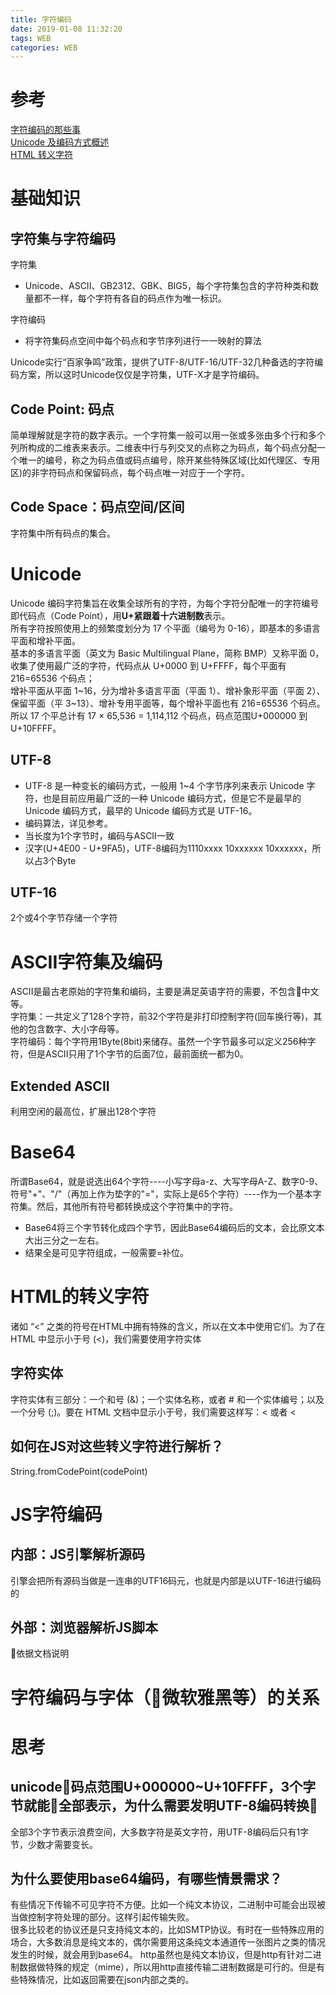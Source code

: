 ```yaml
---
title: 字符编码
date: 2019-01-08 11:32:20
tags: WEB
categories: WEB
---
```

# 参考
[字符编码的那些事](https://segmentfault.com/a/1190000009560472)  
[Unicode 及编码方式概述](https://www.ibm.com/developerworks/cn/java/unicode-programming-language/index.html)  
[HTML 转义字符](http://www.w3chtml.com/html/character.html)  
# 基础知识
## 字符集与字符编码
字符集
* Unicode、ASCII、GB2312、GBK、BIG5，每个字符集包含的字符种类和数量都不一样，每个字符有各自的码点作为唯一标识。

字符编码
* 将字符集码点空间中每个码点和字节序列进行一一映射的算法

Unicode实行“百家争鸣”政策，提供了UTF-8/UTF-16/UTF-32几种备选的字符编码方案，所以这时Unicode仅仅是字符集，UTF-X才是字符编码。
## Code Point: 码点
简单理解就是字符的数字表示。一个字符集一般可以用一张或多张由多个行和多个列所构成的二维表来表示。二维表中行与列交叉的点称之为码点，每个码点分配一个唯一的编号，称之为码点值或码点编号，除开某些特殊区域(比如代理区、专用区)的非字符码点和保留码点，每个码点唯一对应于一个字符。
## Code Space：码点空间/区间
字符集中所有码点的集合。


# Unicode
Unicode 编码字符集旨在收集全球所有的字符，为每个字符分配唯一的字符编号即代码点（Code Point），用**U+紧跟着十六进制数**表示。  
所有字符按照使用上的频繁度划分为 17 个平面（编号为 0-16），即基本的多语言平面和增补平面。  
基本的多语言平面（英文为 Basic Multilingual Plane，简称 BMP）又称平面 0，收集了使用最广泛的字符，代码点从 U+0000 到 U+FFFF，每个平面有 216=65536 个码点；  
增补平面从平面 1~16，分为增补多语言平面（平面 1）、增补象形平面（平面 2）、保留平面（平 3~13）、增补专用平面等，每个增补平面也有 216=65536 个码点。  
所以 17 个平总计有 17 × 65,536 = 1,114,112 个码点，码点范围U+000000 到 U+10FFFF。
## UTF-8
* UTF-8 是一种变长的编码方式，一般用 1~4 个字节序列来表示 Unicode 字符，也是目前应用最广泛的一种 Unicode 编码方式，但是它不是最早的 Unicode 编码方式，最早的 Unicode 编码方式是 UTF-16。
* 编码算法，详见参考。
* 当长度为1个字节时，编码与ASCII一致
* 汉字(U+4E00 - U+9FA5)，UTF-8编码为1110xxxx 10xxxxxx 10xxxxxx，所以占3个Byte
## UTF-16
2个或4个字节存储一个字符
# ASCII字符集及编码
ASCII是最古老原始的字符集和编码，主要是满足英语字符的需要，不包含中文等。  
字符集：一共定义了128个字符，前32个字符是非打印控制字符(回车换行等)，其他的包含数字、大小字母等。  
字符编码：每个字符用1Byte(8bit)来储存。虽然一个字节最多可以定义256种字符，但是ASCII只用了1个字节的后面7位，最前面统一都为0。  
## Extended ASCII
利用空闲的最高位，扩展出128个字符
# Base64
所谓Base64，就是说选出64个字符----小写字母a-z、大写字母A-Z、数字0-9、符号"+"、"/"（再加上作为垫字的"="，实际上是65个字符）----作为一个基本字符集。然后，其他所有符号都转换成这个字符集中的字符。
* Base64将三个字节转化成四个字节，因此Base64编码后的文本，会比原文本大出三分之一左右。
* 结果全是可见字符组成，一般需要=补位。
# HTML的转义字符
诸如 “<” 之类的符号在HTML中拥有特殊的含义，所以在文本中使用它们。为了在 HTML 中显示小于号 (<)，我们需要使用字符实体
## 字符实体
字符实体有三部分：一个和号 (&)；一个实体名称，或者 # 和一个实体编号；以及一个分号 (;)。要在 HTML 文档中显示小于号，我们需要这样写：&lt; 或者 &#60;
## 如何在JS对这些转义字符进行解析？
String.fromCodePoint(codePoint)
# JS字符编码
## 内部：JS引擎解析源码
引擎会把所有源码当做是一连串的UTF16码元，也就是内部是以UTF-16进行编码的
## 外部：浏览器解析JS脚本
依据文档说明
# 字符编码与字体（微软雅黑等）的关系
# 思考
## unicode码点范围U+000000~U+10FFFF，3个字节就能全部表示，为什么需要发明UTF-8编码转换
全部3个字节表示浪费空间，大多数字符是英文字符，用UTF-8编码后只有1字节，少数才需要变长。
## 为什么要使用base64编码，有哪些情景需求？
有些情况下传输不可见字符不方便。比如一个纯文本协议，二进制中可能会出现被当做控制字符处理的部分。这样引起传输失败。  
很多比较老的协议还是只支持纯文本的，比如SMTP协议。有时在一些特殊应用的场合，大多数消息是纯文本的，偶尔需要用这条纯文本通道传一张图片之类的情况发生的时候，就会用到base64。 
http虽然也是纯文本协议，但是http有针对二进制数据做特殊的规定（mime），所以用http直接传输二进制数据是可行的。但是有些特殊情况，比如返回需要在json内部之类的。
